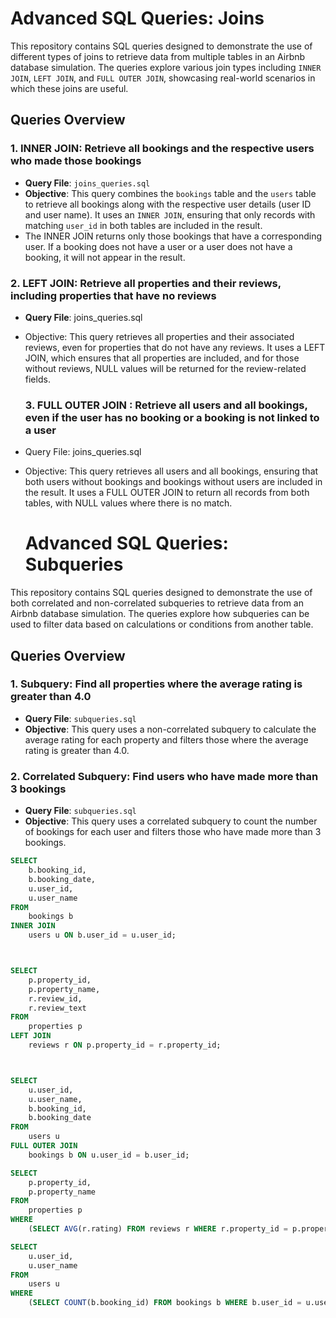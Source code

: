 # Advanced SQL Queries: Joins

This repository contains SQL queries designed to demonstrate the use of different types of joins to retrieve data from multiple tables in an Airbnb database simulation. The queries explore various join types including `INNER JOIN`, `LEFT JOIN`, and `FULL OUTER JOIN`, showcasing real-world scenarios in which these joins are useful.

## Queries Overview

### 1. **INNER JOIN**: Retrieve all bookings and the respective users who made those bookings
- **Query File**: `joins_queries.sql`
- **Objective**: This query combines the `bookings` table and the `users` table to retrieve all bookings along with the respective user details (user ID and user name). It uses an `INNER JOIN`, ensuring that only records with matching `user_id` in both tables are included in the result.
- The INNER JOIN returns only those bookings that have a corresponding user. If a booking does not have a user or a user does not have a booking, it will not appear in the result.

### 2. LEFT JOIN: Retrieve all properties and their reviews, including properties that have no reviews
- **Query File**: joins_queries.sql
- Objective: This query retrieves all properties and their associated reviews, even for properties that do not have any reviews. It uses a LEFT JOIN, which ensures that all properties are included, and for those without reviews, NULL values will be returned for the review-related fields.

  ### 3. **FULL OUTER JOIN** : Retrieve all users and all bookings, even if the user has no booking or a booking is not linked to a user
- Query File: joins_queries.sql
- Objective: This query retrieves all users and all bookings, ensuring that both users without bookings and bookings without users are included in the result. It uses a FULL OUTER JOIN to return all records from both tables, with NULL values where there is no match.

  # Advanced SQL Queries: Subqueries

This repository contains SQL queries designed to demonstrate the use of both correlated and non-correlated subqueries to retrieve data from an Airbnb database simulation. The queries explore how subqueries can be used to filter data based on calculations or conditions from another table.

## Queries Overview

### 1. **Subquery**: Find all properties where the average rating is greater than 4.0
- **Query File**: `subqueries.sql`
- **Objective**: This query uses a non-correlated subquery to calculate the average rating for each property and filters those where the average rating is greater than 4.0.

### 2. **Correlated Subquery**: Find users who have made more than 3 bookings
- **Query File**: `subqueries.sql`
- **Objective**: This query uses a correlated subquery to count the number of bookings for each user and filters those who have made more than 3 bookings.



```sql
SELECT 
    b.booking_id,
    b.booking_date,
    u.user_id,
    u.user_name
FROM 
    bookings b
INNER JOIN 
    users u ON b.user_id = u.user_id;



SELECT 
    p.property_id,
    p.property_name,
    r.review_id,
    r.review_text
FROM 
    properties p
LEFT JOIN 
    reviews r ON p.property_id = r.property_id;



SELECT 
    u.user_id,
    u.user_name,
    b.booking_id,
    b.booking_date
FROM 
    users u
FULL OUTER JOIN 
    bookings b ON u.user_id = b.user_id;

SELECT 
    p.property_id,
    p.property_name
FROM 
    properties p
WHERE 
    (SELECT AVG(r.rating) FROM reviews r WHERE r.property_id = p.property_id) > 4.0;

SELECT 
    u.user_id,
    u.user_name
FROM 
    users u
WHERE 
    (SELECT COUNT(b.booking_id) FROM bookings b WHERE b.user_id = u.user_id) > 3;




